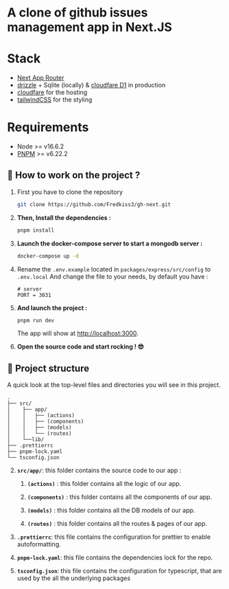# A clone of github issues management app in Next.JS


# Stack

- [Next App Router](https://nextjs.org/docs/app)
- [drizzle](https://orm.drizzle.team/) + Sqlite (locally) & [cloudfare D1](https://developers.cloudflare.com/d1) in production 
- [cloudfare](https://cloudfare.com) for the hosting
- [tailwindCSS](tailwindcss.com/) for the styling


# Requirements

- Node >= v16.6.2
- [PNPM](https://pnpm.io/installation) >= v6.22.2


## 🚀 How to work on the project ?

1. First you have to clone the repository
    
    ```bash
    git clone https://github.com/Fredkiss3/gh-next.git
    ```    

2. **Then, Install the dependencies :**

    ```bash
    pnpm install
    ```    

3. **Launch the docker-compose server to start a mongodb server :**

    ```bash
    docker-compose up -d
    ```
4. Rename the `.env.example` located in `packages/express/src/config` to `.env.local` And change the file to your needs, 
   by default you have :

    ```dotenv
   # server
   PORT = 3031

   ```

5. **And launch the project :**

    ```bash
    pnpm run dev 
    ```

    The app will show at [http://localhost:3000](http://localhost:3000).

6. **Open the source code and start rocking ! 😎**


## 🧐 Project structure

A quick look at the top-level files and directories you will see in this project.

    .
    ├── src/
    │    ├── app/
    │    │   ├── (actions)
    │    │   ├── (components)
    │    │   ├── (models)
    │    │   └── (routes)
    │    └──lib/
    ├── .prettierrc
    ├── pnpm-lock.yaml
    └── tsconfig.json

2. **`src/app/`**: this folder contains the source code to our app :
   
    1. **`(actions)`** : this folder contains all the logic of our app.
   
    2. **`(components)`** : this folder contains all the components of our app.
   
    3. **`(models)`** : this folder contains all the DB models of our app.
   
    4. **`(routes)`** : this folder contains all the routes & pages of our app.
    
3. **`.prettierrc`**: this file contains the configuration for prettier to enable autoformatting.

6. **`pnpm-lock.yaml`**: this file contains the dependencies lock for the repo.

7. **`tsconfig.json`**: this file contains the configuration for typescript, that are used by the all the underlying packages
